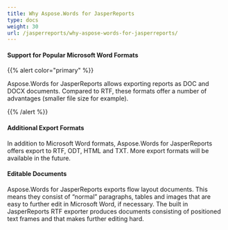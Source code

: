 ```yaml
---
title: Why Aspose.Words for JasperReports
type: docs
weight: 30
url: /jasperreports/why-aspose-words-for-jasperreports/
---
```


#### **Support for Popular Microsoft Word Formats**

{{% alert color="primary" %}} 

Aspose.Words for JasperReports allows exporting reports as DOC and DOCX documents. Compared to RTF, these formats offer a number of advantages (smaller file size for example). 

{{% /alert %}} 

#### **Additional Export Formats**

In addition to Microsoft Word formats, Aspose.Words for JasperReports offers export to RTF, ODT, HTML and TXT. More export formats will be available in the future. 

#### **Editable Documents**

Aspose.Words for JasperReports exports flow layout documents. This means they consist of “normal” paragraphs, tables and images that are easy to further edit in Microsoft Word, if necessary. The built in JasperReports RTF exporter produces documents consisting of positioned text frames and that makes further editing hard. 
